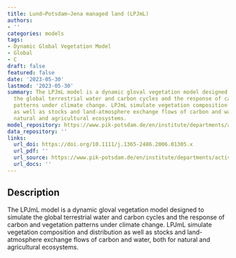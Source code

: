 ```yaml
---
title: Lund–Potsdam–Jena managed land (LPJmL)
authors:
- ''
categories: models
tags:
- Dynamic Global Vegetation Model
- Global
- C
draft: false
featured: false
date: '2023-05-30'
lastmod: '2023-05-30'
summary: The LPJmL model is a dynamic gloval vegetation model designed to simulate
  the global terrestrial water and carbon cycles and the response of carbon and vegetation
  patterns under climate change. LPJmL simulate vegetation composition and distribution
  as well as stocks and land-atmosphere exchange flows of carbon and water, both for
  natural and agricultural ecosystems.
model_repository: https://www.pik-potsdam.de/en/institute/departments/activities/biosphere-water-modelling/lpjml
data_repository: ''
links:
  url_doi: https://doi.org/10.1111/j.1365-2486.2006.01305.x
  url_pdf: ''
  url_source: https://www.pik-potsdam.de/en/institute/departments/activities/biosphere-water-modelling/lpjml
  url_docs: ''
---
```


## Description

The LPJmL model is a dynamic gloval vegetation model designed to simulate the global terrestrial water and carbon cycles and the response of carbon and vegetation patterns under climate change. LPJmL simulate vegetation composition and distribution as well as stocks and land-atmosphere exchange flows of carbon and water, both for natural and agricultural ecosystems.

